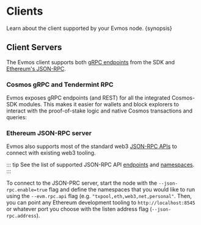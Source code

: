 <!--
order: 3
-->

# Clients

Learn about the client supported by your Evmos node. {synopsis}

## Client Servers

The Evmos client supports both [gRPC endpoints](https://cosmos.network/rpc) from the SDK and [Ethereum's JSON-RPC](https://eth.wiki/json-rpc/API).

### Cosmos gRPC and Tendermint RPC

Evmos exposes gRPC endpoints (and REST) for all the integrated Cosmos-SDK modules. This makes it easier for
wallets and block explorers to interact with the proof-of-stake logic and native Cosmos transactions and queries:

### Ethereum JSON-RPC server

Evmos also supports most of the standard web3 [JSON-RPC
APIs](./../api/json-rpc/running_server) to connect with existing web3 tooling.

::: tip
See the list of supported JSON-RPC API [endpoints](./../api/json-rpc/endpoints) and [namespaces](./../api/json-rpc/namespaces).
:::

To connect to the JSON-PRC server, start the node with the `--json-rpc.enable=true` flag and define the namespaces that you would like to run using the `--evm.rpc.api` flag (e.g. `"txpool,eth,web3,net,personal"`. Then, you can point any Ethereum development tooling to `http://localhost:8545` or whatever port you choose with the listen address flag (`--json-rpc.address`).

<!-- TODO: add Rosetta -->